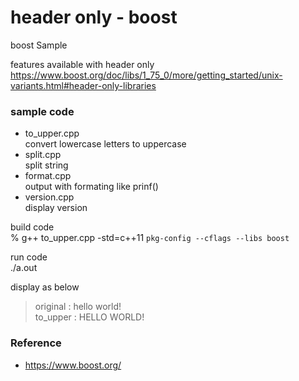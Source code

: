 header only - boost
===============

boost Sample <br/>

features available with header only <br/>
https://www.boost.org/doc/libs/1_75_0/more/getting_started/unix-variants.html#header-only-libraries <br/>


### sample code <br/>
- to_upper.cpp <br/>
convert lowercase letters to uppercase <br/>
- split.cpp <br/>
split string <br/>
- format.cpp  <br/>
output with formating like prinf()  <br/>
- version.cpp <br/>
display version <br/>


build code <br/>
% g++ to_upper.cpp  -std=c++11 `pkg-config --cflags --libs boost` <br/>

run code  <br/>
 ./a.out <br/>

display as below <br/>
> original :  hello world!  <br/>
> to_upper :  HELLO WORLD!  <br/>


### Reference <br/>
- https://www.boost.org/

